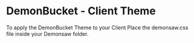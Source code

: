 # DemonBucket - Client Theme
To apply the DemonBucket Theme to your Client Place the demonsaw.css file inside your Demonsaw folder. 


